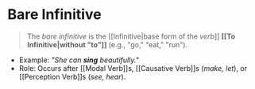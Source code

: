 # Bare Infinitive

>  The *bare infinitive* is the [[Infinitive|base form of the *verb*]] **[[To Infinitive|without "to"]]** (e.g., "go," "eat," "run").

- Example: _"She can **sing** beautifully."_
- Role: Occurs after [[Modal Verb]]s, [[Causative Verb]]s (_make, let_), or [[Perception Verb]]s (_see, hear_).
